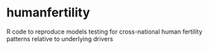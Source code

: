 # humanfertility
R code to reproduce models testing for cross-national human fertility patterns relative to underlying drivers

